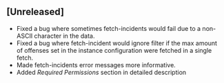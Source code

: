 ## [Unreleased]
* Fixed a bug where sometimes fetch-incidents would fail due to a non-ASCII character in the data.
* Fixed a bug where fetch-incident would ignore filter if the max amount of offenses set in the instance configuration were fetched in a single fetch.
* Made fetch-incidents error messages more informative.
* Added *Required Permissions* section in detailed description
